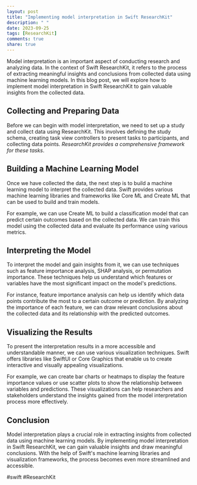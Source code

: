 ```yaml
---
layout: post
title: "Implementing model interpretation in Swift ResearchKit"
description: " "
date: 2023-09-25
tags: [ResearchKit]
comments: true
share: true
---
```


Model interpretation is an important aspect of conducting research and analyzing data. In the context of Swift ResearchKit, it refers to the process of extracting meaningful insights and conclusions from collected data using machine learning models. In this blog post, we will explore how to implement model interpretation in Swift ResearchKit to gain valuable insights from the collected data.

## Collecting and Preparing Data

Before we can begin with model interpretation, we need to set up a study and collect data using ResearchKit. This involves defining the study schema, creating task view controllers to present tasks to participants, and collecting data points. *ResearchKit provides a comprehensive framework for these tasks*.

## Building a Machine Learning Model

Once we have collected the data, the next step is to build a machine learning model to interpret the collected data. Swift provides various machine learning libraries and frameworks like Core ML and Create ML that can be used to build and train models.

For example, we can use Create ML to build a classification model that can predict certain outcomes based on the collected data. We can train this model using the collected data and evaluate its performance using various metrics.

## Interpreting the Model

To interpret the model and gain insights from it, we can use techniques such as feature importance analysis, SHAP analysis, or permutation importance. These techniques help us understand which features or variables have the most significant impact on the model's predictions.

For instance, feature importance analysis can help us identify which data points contribute the most to a certain outcome or prediction. By analyzing the importance of each feature, we can draw relevant conclusions about the collected data and its relationship with the predicted outcomes.

## Visualizing the Results

To present the interpretation results in a more accessible and understandable manner, we can use various visualization techniques. Swift offers libraries like SwiftUI or Core Graphics that enable us to create interactive and visually appealing visualizations.

For example, we can create bar charts or heatmaps to display the feature importance values or use scatter plots to show the relationship between variables and predictions. These visualizations can help researchers and stakeholders understand the insights gained from the model interpretation process more effectively.

## Conclusion

Model interpretation plays a crucial role in extracting insights from collected data using machine learning models. By implementing model interpretation in Swift ResearchKit, we can gain valuable insights and draw meaningful conclusions. With the help of Swift's machine learning libraries and visualization frameworks, the process becomes even more streamlined and accessible.

#swift #ResearchKit